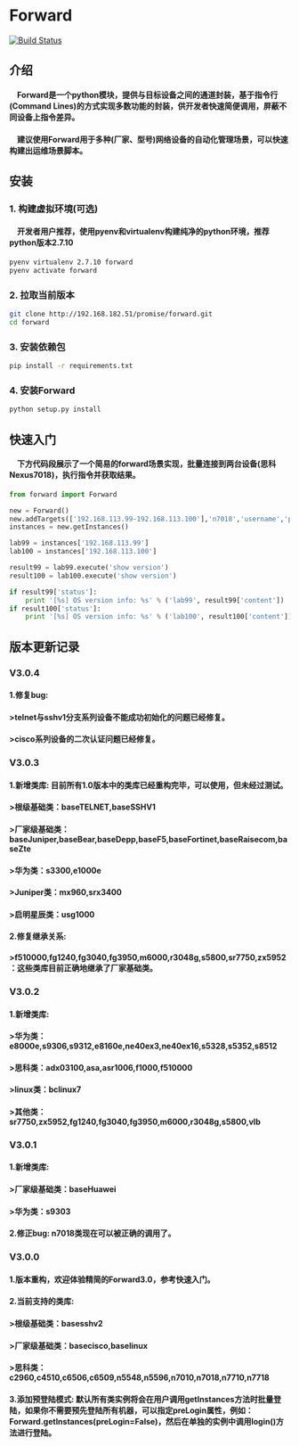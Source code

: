 # Forward
[![Build Status](http://192.168.182.52:8080/jenkins/job/Forward/job/forward.4.test.after/badge/icon)](http://192.168.182.52:8080/jenkins/job/Forward/job/forward.4.test.after/)
## 介绍
#### &ensp;&ensp;Forward是一个python模块，提供与目标设备之间的通道封装，基于指令行(Command Lines)的方式实现多数功能的封装，供开发者快速简便调用，屏蔽不同设备上指令差异。
#### &ensp;&ensp;建议使用Forward用于多种(厂家、型号)网络设备的自动化管理场景，可以快速构建出运维场景脚本。
## 安装
### 1. 构建虚拟环境(可选)
#### &ensp;&ensp;开发者用户推荐，使用pyenv和virtualenv构建纯净的python环境，推荐python版本2.7.10
```Bash
pyenv virtualenv 2.7.10 forward
pyenv activate forward
```
### 2. 拉取当前版本
```Bash
git clone http://192.168.182.51/promise/forward.git
cd forward
```
### 3. 安装依赖包
```Bash
pip install -r requirements.txt
```
### 4. 安装Forward
```Bash
python setup.py install
```
## 快速入门
#### &ensp;&ensp;下方代码段展示了一个简易的forward场景实现，批量连接到两台设备(思科Nexus7018)，执行指令并获取结果。
```Python
from forward import Forward

new = Forward()
new.addTargets(['192.168.113.99-192.168.113.100'],'n7018','username','password')
instances = new.getInstances()

lab99 = instances['192.168.113.99']
lab100 = instances['192.168.113.100']

result99 = lab99.execute('show version')
result100 = lab100.execute('show version')

if result99['status']:
    print '[%s] OS version info: %s' % ('lab99', result99['content'])
if result100['status']:
    print '[%s] OS version info: %s' % ('lab100', result100['content'])
```

## 版本更新记录
### V3.0.4
#### 1.修复bug:
#### >telnet与sshv1分支系列设备不能成功初始化的问题已经修复。
#### >cisco系列设备的二次认证问题已经修复。

### V3.0.3
#### 1.新增类库: 目前所有1.0版本中的类库已经重构完毕，可以使用，但未经过测试。
#### >根级基础类：baseTELNET,baseSSHV1
#### >厂家级基础类：baseJuniper,baseBear,baseDepp,baseF5,baseFortinet,baseRaisecom,baseZte
#### >华为类：s3300,e1000e
#### >Juniper类：mx960,srx3400
#### >启明星辰类：usg1000
#### 2.修复继承关系:
#### >f510000,fg1240,fg3040,fg3950,m6000,r3048g,s5800,sr7750,zx5952：这些类库目前正确地继承了厂家基础类。

### V3.0.2
#### 1.新增类库:
#### >华为类：e8000e,s9306,s9312,e8160e,ne40ex3,ne40ex16,s5328,s5352,s8512
#### >思科类：adx03100,asa,asr1006,f1000,f510000
#### >linux类：bclinux7
#### >其他类：sr7750,zx5952,fg1240,fg3040,fg3950,m6000,r3048g,s5800,vlb

### V3.0.1
#### 1.新增类库:
#### >厂家级基础类：baseHuawei
#### >华为类：s9303
#### 2.修正bug: n7018类现在可以被正确的调用了。

### V3.0.0
#### 1.版本重构，欢迎体验精简的Forward3.0，参考快速入门。
#### 2.当前支持的类库:
#### >根级基础类：basesshv2
#### >厂家级基础类：basecisco,baselinux
#### >思科类：c2960,c4510,c6506,c6509,n5548,n5596,n7010,n7018,n7710,n7718
#### 3.添加预登陆模式: 默认所有类实例将会在用户调用getInstances方法时批量登陆，如果你不需要预先登陆所有机器，可以指定preLogin属性，例如：Forward.getInstances(preLogin=False)，然后在单独的实例中调用login()方法进行登陆。
